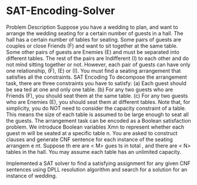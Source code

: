 # SAT-Encoding-Solver

Problem Description
Suppose you have a wedding to plan, and want to arrange the wedding seating for a certain
number of guests in a hall. The hall has a certain number of tables for seating. Some pairs of
guests are couples or close Friends (F) and want to sit together at the same table. Some other
pairs of guests are Enemies (E) and must be separated into different tables. The rest of the pairs
are Indifferent (I) to each other and do not mind sitting together or not. However, each pair of
guests can have only one relationship, (F), (E) or (I). You must find a seating arrangement that
satisfies all the constraints.
SAT Encoding
To decompose the arrangement task, there are three constraints you have to satisfy:
(a) Each guest should be sea ted at one and only one table.
(b) For any two guests who are Friends (F), you should seat them at the same table.
(c) For any two guests who are Enemies (E), you should seat them at different tables.
Note that, for simplicity, you do NOT need to consider the capacity constraint of a table. This
means the size of each table is assumed to be large enough to seat all the guests.
The arrangement task can be encoded as a Boolean satisfaction problem. We introduce
Boolean variables Xmn to represent whether each guest m will be seated at a specific table n.
You are asked to construct clauses and generate CNF sentence for each instance of the seating
arrangem e nt. Suppose th ere are < M> gues ts in total , and there are < N> tables in the hall. You
may assume each table has an unlimited capacity.

Implemented a SAT solver to find a satisfying assignment for any given CNF
sentences using DPLL resolution algorithm and  search for a
solution for an instance of wedding.
